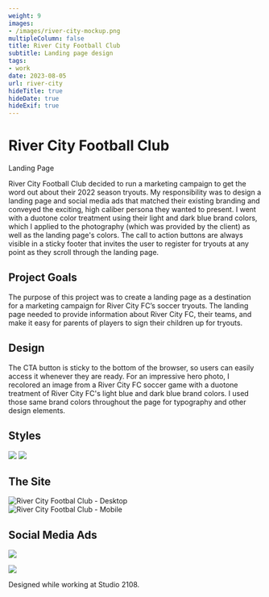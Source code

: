 ```yaml
---
weight: 9
images:
- /images/river-city-mockup.png
multipleColumn: false
title: River City Football Club
subtitle: Landing page design
tags:
- work
date: 2023-08-05
url: river-city
hideTitle: true
hideDate: true
hideExif: true
---
```

# River City Football Club
<div class="subtitle">Landing Page</div>

River City Football Club decided to run a marketing campaign to get the word out about their 2022 season tryouts. My responsibility was to design a landing page and social media ads that matched their existing branding and conveyed the exciting, high caliber persona they wanted to present. I went with a duotone color treatment using their light and dark blue brand colors, which I applied to the photography (which was provided by the client) as well as the landing page's colors. The call to action buttons are always visible in a sticky footer that invites the user to register for tryouts at any point as they scroll through the landing page.

## Project Goals
The purpose of this project was to create a landing page as a destination for a marketing campaign for River City FC’s soccer tryouts. The landing page needed to provide information about River City FC, their teams, and make it easy for parents of players to sign their children up for tryouts.  

## Design
The CTA button is sticky to the bottom of the browser, so users can easily access it whenever they are ready. For an impressive hero photo, I recolored an image from a River City FC soccer game with a duotone treatment of River City FC's light blue and dark blue brand colors. I used those same brand colors throughout the page for typography and other design elements.

## Styles

![](/images/river-city/colors.png)
![](/images/river-city/fonts.png)

## The Site

<div class="scroll-box"><img src="/images/river-city/Desktop-Abend.jpg" alt="River City Footbal Club - Desktop"/></div>
<div class="scroll-box"><img src="/images/river-city/RiverCity-Mobile.jpg" alt="River City Footbal Club - Mobile"/></div>

## Social Media Ads

![](/images/river-city/RiverCity_FacebookAd.png)

![](/images/river-city/Facebook_Abend.jpg)

<div class="small-text">Designed while working at Studio 2108.</div>